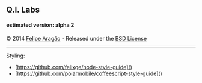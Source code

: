 ## Q.I. Labs

#### estimated version: alpha 2

© 2014 [Felipe Aragão](https://github.com/f03lipe) - Released under the [BSD License](https://raw.github.com/f03lipe/qilabs/master/LICENSE)

---

Styling:
- [https://github.com/felixge/node-style-guide]()
- [https://github.com/polarmobile/coffeescript-style-guide]()
